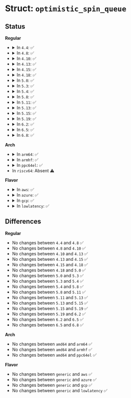 # Struct: <code>optimistic_spin_queue</code>

## Status
<b>Regular</b>
<ul>
<li>
<details>
<summary>In <code>4.4</code>: ✅</summary>

```c
struct optimistic_spin_queue {
    atomic_t tail;
};
```
</details>
</li>
<li>
<details>
<summary>In <code>4.8</code>: ✅</summary>

```c
struct optimistic_spin_queue {
    atomic_t tail;
};
```
</details>
</li>
<li>
<details>
<summary>In <code>4.10</code>: ✅</summary>

```c
struct optimistic_spin_queue {
    atomic_t tail;
};
```
</details>
</li>
<li>
<details>
<summary>In <code>4.13</code>: ✅</summary>

```c
struct optimistic_spin_queue {
    atomic_t tail;
};
```
</details>
</li>
<li>
<details>
<summary>In <code>4.15</code>: ✅</summary>

```c
struct optimistic_spin_queue {
    atomic_t tail;
};
```
</details>
</li>
<li>
<details>
<summary>In <code>4.18</code>: ✅</summary>

```c
struct optimistic_spin_queue {
    atomic_t tail;
};
```
</details>
</li>
<li>
<details>
<summary>In <code>5.0</code>: ✅</summary>

```c
struct optimistic_spin_queue {
    atomic_t tail;
};
```
</details>
</li>
<li>
<details>
<summary>In <code>5.3</code>: ✅</summary>

```c
struct optimistic_spin_queue {
    atomic_t tail;
};
```
</details>
</li>
<li>
<details>
<summary>In <code>5.4</code>: ✅</summary>

```c
struct optimistic_spin_queue {
    atomic_t tail;
};
```
</details>
</li>
<li>
<details>
<summary>In <code>5.8</code>: ✅</summary>

```c
struct optimistic_spin_queue {
    atomic_t tail;
};
```
</details>
</li>
<li>
<details>
<summary>In <code>5.11</code>: ✅</summary>

```c
struct optimistic_spin_queue {
    atomic_t tail;
};
```
</details>
</li>
<li>
<details>
<summary>In <code>5.13</code>: ✅</summary>

```c
struct optimistic_spin_queue {
    atomic_t tail;
};
```
</details>
</li>
<li>
<details>
<summary>In <code>5.15</code>: ✅</summary>

```c
struct optimistic_spin_queue {
    atomic_t tail;
};
```
</details>
</li>
<li>
<details>
<summary>In <code>5.19</code>: ✅</summary>

```c
struct optimistic_spin_queue {
    atomic_t tail;
};
```
</details>
</li>
<li>
<details>
<summary>In <code>6.2</code>: ✅</summary>

```c
struct optimistic_spin_queue {
    atomic_t tail;
};
```
</details>
</li>
<li>
<details>
<summary>In <code>6.5</code>: ✅</summary>

```c
struct optimistic_spin_queue {
    atomic_t tail;
};
```
</details>
</li>
<li>
<details>
<summary>In <code>6.8</code>: ✅</summary>

```c
struct optimistic_spin_queue {
    atomic_t tail;
};
```
</details>
</li>
</ul>
<b>Arch</b>
<ul>
<li>
<details>
<summary>In <code>arm64</code>: ✅</summary>

```c
struct optimistic_spin_queue {
    atomic_t tail;
};
```
</details>
</li>
<li>
<details>
<summary>In <code>armhf</code>: ✅</summary>

```c
struct optimistic_spin_queue {
    atomic_t tail;
};
```
</details>
</li>
<li>
<details>
<summary>In <code>ppc64el</code>: ✅</summary>

```c
struct optimistic_spin_queue {
    atomic_t tail;
};
```
</details>
</li>
<li>
In <code>riscv64</code>: Absent ⚠️
</li>
</ul>
<b>Flavor</b>
<ul>
<li>
<details>
<summary>In <code>aws</code>: ✅</summary>

```c
struct optimistic_spin_queue {
    atomic_t tail;
};
```
</details>
</li>
<li>
<details>
<summary>In <code>azure</code>: ✅</summary>

```c
struct optimistic_spin_queue {
    atomic_t tail;
};
```
</details>
</li>
<li>
<details>
<summary>In <code>gcp</code>: ✅</summary>

```c
struct optimistic_spin_queue {
    atomic_t tail;
};
```
</details>
</li>
<li>
<details>
<summary>In <code>lowlatency</code>: ✅</summary>

```c
struct optimistic_spin_queue {
    atomic_t tail;
};
```
</details>
</li>
</ul>

## Differences
<b>Regular</b>
<ul>
<li>
No changes between <code>4.4</code> and <code>4.8</code> ✅
</li>
<li>
No changes between <code>4.8</code> and <code>4.10</code> ✅
</li>
<li>
No changes between <code>4.10</code> and <code>4.13</code> ✅
</li>
<li>
No changes between <code>4.13</code> and <code>4.15</code> ✅
</li>
<li>
No changes between <code>4.15</code> and <code>4.18</code> ✅
</li>
<li>
No changes between <code>4.18</code> and <code>5.0</code> ✅
</li>
<li>
No changes between <code>5.0</code> and <code>5.3</code> ✅
</li>
<li>
No changes between <code>5.3</code> and <code>5.4</code> ✅
</li>
<li>
No changes between <code>5.4</code> and <code>5.8</code> ✅
</li>
<li>
No changes between <code>5.8</code> and <code>5.11</code> ✅
</li>
<li>
No changes between <code>5.11</code> and <code>5.13</code> ✅
</li>
<li>
No changes between <code>5.13</code> and <code>5.15</code> ✅
</li>
<li>
No changes between <code>5.15</code> and <code>5.19</code> ✅
</li>
<li>
No changes between <code>5.19</code> and <code>6.2</code> ✅
</li>
<li>
No changes between <code>6.2</code> and <code>6.5</code> ✅
</li>
<li>
No changes between <code>6.5</code> and <code>6.8</code> ✅
</li>
</ul>
<b>Arch</b>
<ul>
<li>
No changes between <code>amd64</code> and <code>arm64</code> ✅
</li>
<li>
No changes between <code>amd64</code> and <code>armhf</code> ✅
</li>
<li>
No changes between <code>amd64</code> and <code>ppc64el</code> ✅
</li>
</ul>
<b>Flavor</b>
<ul>
<li>
No changes between <code>generic</code> and <code>aws</code> ✅
</li>
<li>
No changes between <code>generic</code> and <code>azure</code> ✅
</li>
<li>
No changes between <code>generic</code> and <code>gcp</code> ✅
</li>
<li>
No changes between <code>generic</code> and <code>lowlatency</code> ✅
</li>
</ul>
